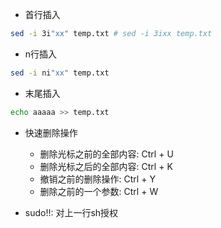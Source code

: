 - 首行插入
```sh
sed -i 3i"xx" temp.txt # sed -i 3ixx temp.txt
```

- n行插入 
```sh
sed -i ni"xx" temp.txt
```

- 末尾插入
```sh
echo aaaaa >> temp.txt
```

- 快速删除操作
  - 删除光标之前的全部内容: Ctrl + U
  - 删除光标之后的全部内容: Ctrl + K
  - 撤销之前的删除操作: Ctrl + Y
  - 删除之前的一个参数: Ctrl + W
  
- sudo!!: 对上一行sh授权
